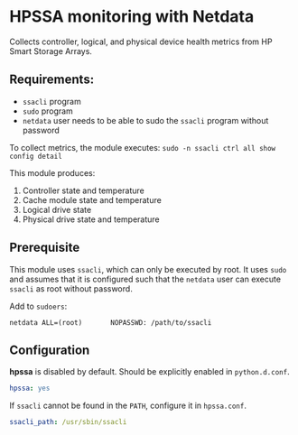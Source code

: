 # HPSSA monitoring with Netdata

Collects controller, logical, and physical device health metrics from HP Smart Storage Arrays.

## Requirements:

- `ssacli` program
- `sudo` program
- `netdata` user needs to be able to sudo the `ssacli` program without password

To collect metrics, the module executes: `sudo -n ssacli ctrl all show config detail`

This module produces:

1.  Controller state and temperature
2.  Cache module state and temperature
3.  Logical drive state
4.  Physical drive state and temperature

## Prerequisite

This module uses `ssacli`, which can only be executed by root. It uses
`sudo` and assumes that it is configured such that the `netdata` user can
execute `ssacli` as root without password.

Add to `sudoers`:

```
netdata ALL=(root)       NOPASSWD: /path/to/ssacli
```

## Configuration

**hpssa** is disabled by default. Should be explicitly enabled in `python.d.conf`.

```yaml
hpssa: yes
```

If `ssacli` cannot be found in the `PATH`, configure it in `hpssa.conf`.

```yaml
ssacli_path: /usr/sbin/ssacli
```
